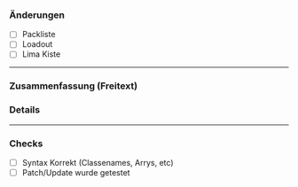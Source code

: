 ### Änderungen
- [ ] Packliste
- [ ] Loadout
- [ ] Lima Kiste

---
### Zusammenfassung (Freitext)

### Details

---
### Checks
- [ ] Syntax Korrekt (Classenames, Arrys, etc)
- [ ] Patch/Update wurde getestet
